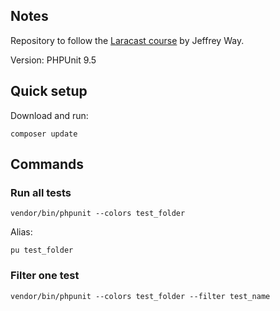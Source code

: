 ## Notes

Repository to follow the [Laracast course](https://laracasts.com/series/php-testing-jargon) by Jeffrey Way.

Version: PHPUnit 9.5

## Quick setup

Download and run:

```shell
composer update
```

## Commands

### Run all tests

```shell
vendor/bin/phpunit --colors test_folder
```

Alias:

```shell
pu test_folder
```

### Filter one test

```shell
vendor/bin/phpunit --colors test_folder --filter test_name
```
